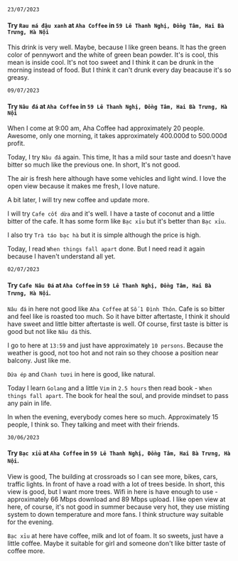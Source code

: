 `23/07/2023`
#### Try `Rau má đậu xanh` at `Aha Coffee` in `59 Lê Thanh Nghị, Đồng Tâm, Hai Bà Trưng, Hà Nội`

This drink is very well. Maybe, because I like green beans. It has the green color of pennywort and the white of green bean powder. It's is cool, this mean is inside cool. It's not too sweet and I think it can be drunk in the morning instead of food. But I think it can't drunk every day beacause it's so greasy.

`09/07/2023`
#### Try `Nâu đá` at `Aha Coffee` in `59 Lê Thanh Nghị, Đồng Tâm, Hai Bà Trưng, Hà Nội`

When I come at 9:00 am, Aha Coffee had approximately 20 people. Awesome, only one morning, it takes approximately 400.000đ to 500.000đ profit.

Today, I try `Nâu đá` again. This time, It has a mild sour taste and doesn't have bitter so much like the previous one. In short, It's not good.

The air is fresh here although have some vehicles and light wind. I love the open view because it makes me fresh, I love nature.

A bit later, I will try new coffee and update more.

I will try `Cafe cốt dừa` and it's well. I have a taste of coconut and a little bitter of the cafe. It has some form like `Bạc xỉu` but it's better than `Bạc xỉu`. 

I also try `Trà táo bạc hà` but it is simple although the price is high.

Today, I read `When things fall apart` done. But I need read it again because I haven't understand all yet.

`02/07/2023`

#### Try `Cafe Nâu Đá` at `Aha Coffee` in `59 Lê Thanh Nghị, Đồng Tâm, Hai Bà Trưng, Hà Nội`.

`Nâu đá` in here not good like `Aha Coffee` at `Số 1 Đình Thôn`. Cafe is so bitter and feel like is roasted too much. So it have bitter aftertaste, I think it should have sweet and little bitter aftertaste is well. Of course, first taste is bitter is good but not like `Nâu đá` this.

I go to here at `13:59` and just have approximately `10 persons`. Because the weather is good, not too hot and not rain so they choose a position near balcony. Just like me.

`Dứa ép` and `Chanh tươi` in here is good, like natural. 

Today I learn `Golang` and a little `Vim` in `2.5 hours` then read book - `When things fall apart`. The book for heal the soul, and provide mindset to pass any pain in life.

In when the evening, everybody comes here so much. Approximately 15 people, I think so. They talking and meet with their friends. 


`30/06/2023`

#### Try `Bạc xỉu` at `Aha Coffee` in `59 Lê Thanh Nghị, Đồng Tâm, Hai Bà Trưng, Hà Nội`.
  View is good, The building at crossroads so I can see more, bikes, cars, traffic lights. In front of have a road with a lot of trees beside. In short, this view is good, but I want more trees. Wifi in here is have enough to use - approximately 66 Mbps download and 89 Mbps upload. I like open view at here, of course, it's not good in summer because very hot, they use misting system to down temperature and more fans. I think structure way suitable for the evening.

  `Bạc xỉu` at here have coffee, milk and lot of foam. It so sweets, just have a little coffee. Maybe it suitable for girl and someone don't like bitter taste of coffee more. 
